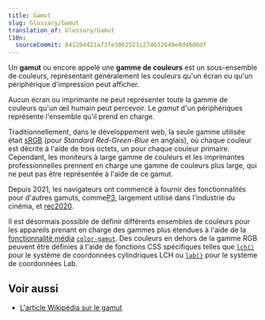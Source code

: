 ```yaml
---
title: Gamut
slug: Glossary/Gamut
translation_of: Glossary/Gamut
l10n:
  sourceCommit: 841204421a73fe3062521c274632649e8d460bdf
---
```

Un **gamut** ou encore appelé une **gamme de couleurs** est un sous-ensemble de couleurs, représentant généralement les couleurs qu'un écran ou qu'un périphérique d'impression peut afficher.

Aucun écran ou imprimante ne peut représenter toute la gamme de couleurs qu'un œil humain peut percevoir. Le _gamut_ d'un périphériques représente l'ensemble qu'il prend en charge.

Traditionnellement, dans le développement web, la seule gamme utilisée était [sRGB](https://fr.wikipedia.org/wiki/SRGB) (pour <i lang="en">Standard Red-Green-Blue</i> en anglais), où chaque couleur est décrite à l'aide de trois octets, un pour chaque couleur primaire. Cependant, les moniteurs à large gamme de couleurs et les imprimantes professionnelles prennent en charge une gamme de couleurs plus large, qui ne peut pas être représentée à l'aide de ce gamut.

Depuis 2021, les navigateurs ont commencé à fournir des fonctionnalités pour d'autres gamuts, comme[P3](https://fr.wikipedia.org/wiki/DCI-P3), largement utilisé dans l'industrie du cinéma, et [rec2020](https://fr.wikipedia.org/wiki/Rec._2020).

Il est désormais possible de définir différents ensembles de couleurs pour les appareils prenant en charge des gammes plus étendues à l'aide de la [fonctionnalité média](fr/docs/Web/CSS/Media_Queries/Using_media_queries) [`color-gamut`](/fr/docs/Web/CSS/@media/color-gamut). Des couleurs en dehors de la gamme RGB peuvent être définies à l'aide de fonctions CSS spécifiques telles que [`lch()`](/fr/docs/Web/CSS/color_value/lch) pour le système de coordonnées cylindriques LCH ou [`lab()`](/fr/docs/Web/CSS/color_value/lab) pour le système de coordonnées Lab.

## Voir aussi

- [L'article Wikipédia sur le gamut](https://fr.wikipedia.org/wiki/Gamut)
